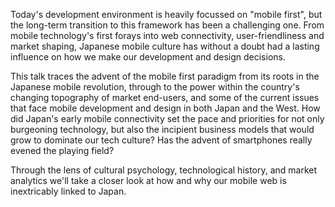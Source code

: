 Today's development environment is heavily focussed on "mobile first", but the
long-term transition to this framework has been a challenging one. From mobile
technology's first forays into web connectivity, user-friendliness and market
shaping, Japanese mobile culture has without a doubt had a lasting influence on
how we make our development and design decisions.

This talk traces the advent of the mobile first paradigm from its roots in the
Japanese mobile revolution, through to the power within the country's changing
topography of market end-users, and some of the current issues that face mobile
development and design in both Japan and the West. How did Japan's early mobile
connectivity set the pace and priorities for not only burgeoning technology,
but also the incipient business models that would grow to dominate our tech
culture? Has the advent of smartphones really evened the playing field?

Through the lens of cultural psychology, technological history, and market
analytics we'll take a closer look at how and why our mobile web is
inextricably linked to Japan.
